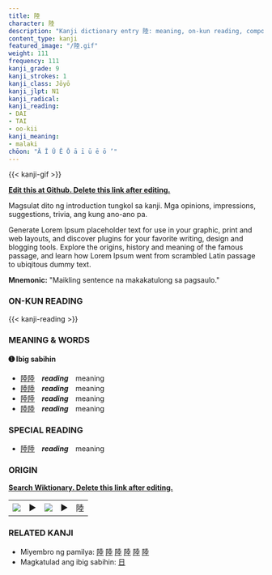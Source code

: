 ```yaml
---
title: 陸
character: 陸
description: "Kanji dictionary entry 陸: meaning, on-kun reading, compounds, origin, related kanji"
content_type: kanji
featured_image: "/陸.gif"
weight: 111
frequency: 111
kanji_grade: 9
kanji_strokes: 1
kanji_class: Jōyō
kanji_jlpt: N1
kanji_radical: 
kanji_reading: 
- DAI
- TAI
- oo-kii
kanji_meaning:
- malaki
chōon: "Ā Ī Ū Ē Ō ā ī ū ē ō ’"
---
```

[//]: # (Don't edit the line below. Kanji animated GIF code is automatically generated.)
{{< kanji-gif >}}

[//]: # (Edit below this line.)

**[Edit this at Github. Delete this link after editing.](https://github.com/tim0g/tim/tree/main/content/kanji/陸/index.md)**

Magsulat dito ng introduction tungkol sa kanji. Mga opinions, impressions, suggestions, trivia, ang kung ano-ano pa.

Generate Lorem Ipsum placeholder text for use in your graphic, print and web layouts, and discover plugins for your favorite writing, design and blogging tools. Explore the origins, history and meaning of the famous passage, and learn how Lorem Ipsum went from scrambled Latin passage to ubiqitous dummy text.
 
**Mnemonic:** "Maikling sentence na makakatulong sa pagsaulo."

### ON-KUN READING

[//]: # (Don't edit the line below. ON-KUN READING code is automatically generated.)
{{< kanji-reading >}}

### MEANING & WORDS

#### ➊ **Ibig sabihin**
  - [陸](../陸)[陸](../陸)　***reading***　meaning
  - [陸](../陸)[陸](../陸)　***reading***　meaning
  - [陸](../陸)[陸](../陸)　***reading***　meaning
  - [陸](../陸)[陸](../陸)　***reading***　meaning

### SPECIAL READING
  - [陸](../陸)[陸](../陸)　***reading***　meaning

### ORIGIN

**[Search Wiktionary. Delete this link after editing.](https://wiktionary.org/wiki/陸)**
<table class="kanji-table"><tr><td>
<img src="60px-陸-bronze.svg.png">
</td><td>▶</td><td>
<img src="60px-陸-oracle.svg.png">
</td><td>▶</td>
<td class="kanji-origin">陸</td>
</tr></table>

### RELATED KANJI
- Miyembro ng pamilya: [陸](../陸) [陸](../陸) [陸](../陸) [陸](../陸) [陸](../陸) [陸](../陸)
- Magkatulad ang ibig sabihin: [日](../日)
